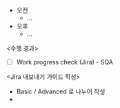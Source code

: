 - 오전
	- ...
- 오후
	- ...

<수행 경과>
- [ ] Work progress check (Jira) - SQA

<Jira 내보내기 가이드 작성>
- Basic / Advanced 로 나누어 작성
- 
